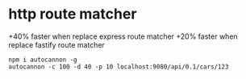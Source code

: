 # http route matcher

+40% faster when replace express route matcher
+20% faster when replace fastify route matcher

```
npm i autocannon -g
autocannon -c 100 -d 40 -p 10 localhost:9080/api/0.1/cars/123
```
